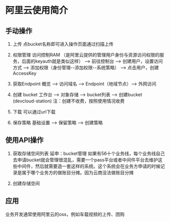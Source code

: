# 阿里云使用简介


## 手动操作
1. 上传
点bucket名称即可进入操作页面通过扫描上传

2. 权限管理
访问控制RAM （是阿里云提供的管理用户身份与资源访问权限的服务，后面的keyauth就是类似这样）
   --> 前往控制台
        --> 创建用户，设置访问方式
            --> 添加权限（身份管理--添加权限--系统策略）
            --> 点击用户，创建 AccessKey

3. 获取Endpoint
概览 --> 访问域名 --> Endpoint（地域节点）--> 外网访问

4. 创建 bucket
工作台 --> 对象存储 --> bucket列表 --> 创建bucket (devcloud-station)
注：创建不收费，按照使用情况收费

5. 下载
可以通过url下载

6. 保存策略
基础设置 --> 保留策略 --> 创建策略


## 使用API操作
1. 获取存储空间列表
延申：bucket管理
    如果有56十个业务线，每个业务线自己去申请bucket就会管理很混乱，需要一个pass平台或者中间件平台去维护这些中间件，然后就需要造一套这样的系统。这个系统会在业务方申请的时候记录是属于哪个业务方的做账目分摊。因为云商没法做账目分摊

2. 创建存储空间



## 应用
业务开发通常使用阿里云的oss，例如车载视频的上传、团购

